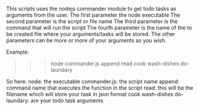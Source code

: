 This scripts uses the nodejs commander module to get todo tasks as arguments from the user.
The first parameter the node executable
The second parameter is the script or file name
The third parameter is the command that will run the script
The fourth parameter is the name of the to be created file where your arguments/tasks will be stored.
The other parameters can be more or more of your arguments as you wish.

Example:
>>> node commander.js append read cook wash-dishes do-laundary

So here: node: the executable
         commander.js: the script name
         append: command name that executes the function in the script
         read: this will be the filename which will store your task in json format
         cook wash-dishes do-laundary: are your todo task arguments